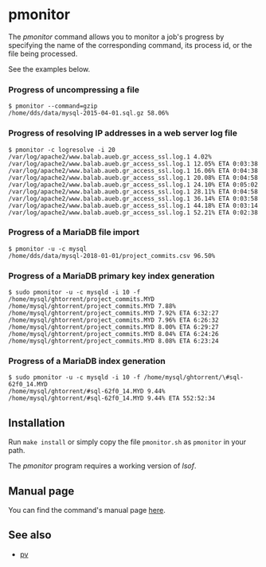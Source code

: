 # pmonitor
The _pmonitor_ command allows you to monitor a job's progress by specifying
the name of the corresponding command, its process id, or the file being processed.

See the examples below.

### Progress of uncompressing a file
```
$ pmonitor --command=gzip
/home/dds/data/mysql-2015-04-01.sql.gz 58.06%
```

### Progress of resolving IP addresses in a web server log file
```
$ pmonitor -c logresolve -i 20
/var/log/apache2/www.balab.aueb.gr_access_ssl.log.1 4.02%
/var/log/apache2/www.balab.aueb.gr_access_ssl.log.1 12.05% ETA 0:03:38
/var/log/apache2/www.balab.aueb.gr_access_ssl.log.1 16.06% ETA 0:04:38
/var/log/apache2/www.balab.aueb.gr_access_ssl.log.1 20.08% ETA 0:04:58
/var/log/apache2/www.balab.aueb.gr_access_ssl.log.1 24.10% ETA 0:05:02
/var/log/apache2/www.balab.aueb.gr_access_ssl.log.1 28.11% ETA 0:04:58
/var/log/apache2/www.balab.aueb.gr_access_ssl.log.1 36.14% ETA 0:03:58
/var/log/apache2/www.balab.aueb.gr_access_ssl.log.1 44.18% ETA 0:03:14
/var/log/apache2/www.balab.aueb.gr_access_ssl.log.1 52.21% ETA 0:02:38
```

### Progress of a MariaDB file import
```
$ pmonitor -u -c mysql
/home/dds/data/mysql-2018-01-01/project_commits.csv 96.50%
```

### Progress of a MariaDB primary key index generation
```
$ sudo pmonitor -u -c mysqld -i 10 -f /home/mysql/ghtorrent/project_commits.MYD
/home/mysql/ghtorrent/project_commits.MYD 7.88%
/home/mysql/ghtorrent/project_commits.MYD 7.92% ETA 6:32:27
/home/mysql/ghtorrent/project_commits.MYD 7.96% ETA 6:26:32
/home/mysql/ghtorrent/project_commits.MYD 8.00% ETA 6:29:27
/home/mysql/ghtorrent/project_commits.MYD 8.04% ETA 6:24:26
/home/mysql/ghtorrent/project_commits.MYD 8.08% ETA 6:23:24

```
### Progress of a MariaDB index generation
```
$ sudo pmonitor -u -c mysqld -i 10 -f /home/mysql/ghtorrent/\#sql-62f0_14.MYD
/home/mysql/ghtorrent/#sql-62f0_14.MYD 9.44%
/home/mysql/ghtorrent/#sql-62f0_14.MYD 9.44% ETA 552:52:34
```

## Installation
Run `make install` or simply copy the file `pmonitor.sh` as `pmonitor` in
your path.

The _pmonitor_ program requires a working version of _lsof_.

## Manual page
You can find the command's manual page [here](http://htmlpreview.github.io/?https://github.com/dspinellis/pmonitor/blob/master/pmonitor.html).

## See also
* [pv](http://www.ivarch.com/programs/pv.shtml)
